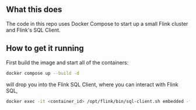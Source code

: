 ## What this does

The code in this repo uses Docker Compose to start up a small Flink cluster and Flink's SQL Client.

## How to get it running

First build the image and start all of the containers:

```bash
docker compose up --build -d
```

will drop you into the Flink SQL Client, where you can interact with Flink SQL,

```bash
docker exec -it ­<container_id> /opt/flink/bin/sql-client.sh embedded -f job.sql
```

